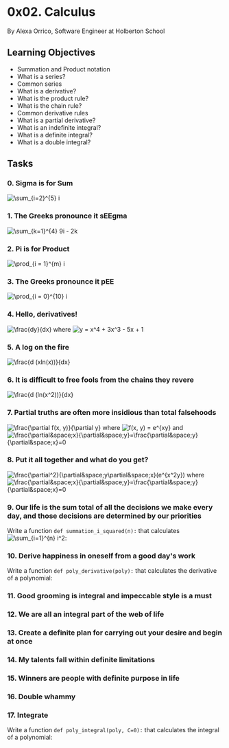 # 0x02. Calculus

By Alexa Orrico, Software Engineer at Holberton School

## Learning Objectives

-   Summation and Product notation
-   What is a series?
-   Common series
-   What is a derivative?
-   What is the product rule?
-   What is the chain rule?
-   Common derivative rules
-   What is a partial derivative?
-   What is an indefinite integral?
-   What is a definite integral?
-   What is a double integral?
## Tasks
### 0. Sigma is for Sum

![](https://latex.codecogs.com/gif.latex?\sum_{i=2}^{5}&space;i "\sum_{i=2}^{5} i")

### 1. The Greeks pronounce it sEEgma

![](https://latex.codecogs.com/gif.latex?\sum_{k=1}^{4}&space;9i&space;-&space;2k "\sum_{k=1}^{4} 9i - 2k")

### 2. Pi is for Product

![](https://latex.codecogs.com/gif.latex?\prod_{i&space;=&space;1}^{m}&space;i "\prod_{i = 1}^{m} i")

### 3. The Greeks pronounce it pEE
![](https://latex.codecogs.com/gif.latex?\prod_{i&space;=&space;0}^{10}&space;i "\prod_{i = 0}^{10} i")

### 4. Hello, derivatives!

![](https://latex.codecogs.com/gif.latex?\frac{dy}{dx} "\frac{dy}{dx}") where ![](https://latex.codecogs.com/gif.latex?y&space;=&space;x^4&space;+&space;3x^3&space;-&space;5x&space;+&space;1 "y = x^4 + 3x^3 - 5x + 1")

### 5. A log on the fire

![](https://latex.codecogs.com/gif.latex?\frac{d&space;(xln(x))}{dx} "\frac{d (xln(x))}{dx}")

### 6. It is difficult to free fools from the chains they revere

![](https://latex.codecogs.com/gif.latex?\frac{d&space;(ln(x^2))}{dx} "\frac{d (ln(x^2))}{dx}")

### 7. Partial truths are often more insidious than total falsehoods

![](https://latex.codecogs.com/gif.latex?\frac{\partial}{\partial&space;y}&space;f(x,&space;y) "\frac{\partial f(x, y)}{\partial y}") where ![](https://latex.codecogs.com/gif.latex?f(x,&space;y)&space;=&space;e^{xy} "f(x, y) = e^{xy}") and ![](https://latex.codecogs.com/gif.latex?\frac{\partial&space;x}{\partial&space;y}=\frac{\partial&space;y}{\partial&space;x}=0 "\frac{\partial&space;x}{\partial&space;y}=\frac{\partial&space;y}{\partial&space;x}=0")

### 8. Put it all together and what do you get?

![](https://latex.codecogs.com/gif.latex?\frac{\partial^2}{\partial&space;y\partial&space;x}(e^{x^2y}) "\frac{\partial^2}{\partial&space;y\partial&space;x}(e^{x^2y})") where ![](https://latex.codecogs.com/gif.latex?\frac{\partial&space;x}{\partial&space;y}=\frac{\partial&space;y}{\partial&space;x}=0 "\frac{\partial&space;x}{\partial&space;y}=\frac{\partial&space;y}{\partial&space;x}=0")

### 9. Our life is the sum total of all the decisions we make every day, and those decisions are determined by our priorities

Write a function `def summation_i_squared(n):` that calculates ![](https://latex.codecogs.com/gif.latex?\sum_{i=1}^{n}&space;i^2 "\sum_{i=1}^{n} i^2"):
### 10. Derive happiness in oneself from a good day's work
Write a function `def poly_derivative(poly):` that calculates the derivative of a polynomial:

### 11. Good grooming is integral and impeccable style is a must

### 12. We are all an integral part of the web of life

### 13. Create a definite plan for carrying out your desire and begin at once

### 14. My talents fall within definite limitations

### 15. Winners are people with definite purpose in life

### 16. Double whammy

### 17. Integrate

Write a function `def poly_integral(poly, C=0):` that calculates the integral of a polynomial:


